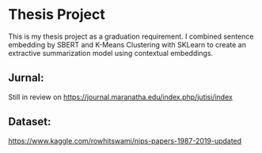 # Thesis Project
This is my thesis project as a graduation requirement. I combined sentence embedding by SBERT and K-Means Clustering with SKLearn to create an extractive summarization model using contextual embeddings.

## Jurnal:
Still in review on https://journal.maranatha.edu/index.php/jutisi/index

## Dataset:
https://www.kaggle.com/rowhitswami/nips-papers-1987-2019-updated
